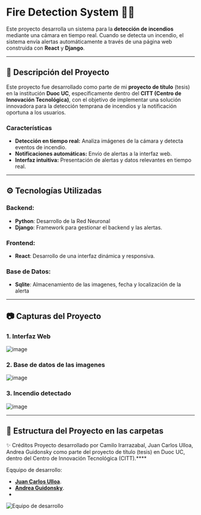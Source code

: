 # Fire Detection System 🚨🔥

Este proyecto desarrolla un sistema para la **detección de incendios** mediante una cámara en tiempo real. Cuando se detecta un incendio, el sistema envía alertas automáticamente a través de una página web construida con **React** y **Django**.

---

## 📜 Descripción del Proyecto

Este proyecto fue desarrollado como parte de mi **proyecto de título** (tesis) en la institución **Duoc UC**, específicamente dentro del **CITT (Centro de Innovación Tecnológica)**, con el objetivo de implementar una solución innovadora para la detección temprana de incendios y la notificación oportuna a los usuarios.

### Características
- **Detección en tiempo real:** Analiza imágenes de la cámara y detecta eventos de incendio.
- **Notificaciones automáticas:** Envío de alertas a la interfaz web.
- **Interfaz intuitiva:** Presentación de alertas y datos relevantes en tiempo real.

---

## ⚙️ Tecnologías Utilizadas

### Backend:
- **Python**: Desarrollo de la Red Neuronal
- **Django**: Framework para gestionar el backend y las alertas.

### Frontend:
- **React**: Desarrollo de una interfaz dinámica y responsiva.

### Base de Datos:
- **Sqlite**: Almacenamiento de las imagenes, fecha y localización de la alerta
---

## 📷 Capturas del Proyecto

### 1. Interfaz Web
![image](https://github.com/user-attachments/assets/00a40a95-5f9e-4526-8dea-bf15e297bdb9)


### 2. Base de datos de las imagenes
![image](https://github.com/user-attachments/assets/16a21aab-1174-4376-842e-1e8521c940eb)


### 3. Incendio detectado
![image](https://github.com/user-attachments/assets/cd37564c-f249-46ae-a5a6-5f9c38d5807c)

---
## 📁 Estructura del Proyecto en las carpetas

✨ Créditos
Proyecto desarrollado por Camilo Irarrazabal, Juan Carlos Ulloa, Andrea Guidonsky como parte del proyecto de título (tesis) en Duoc UC, dentro del Centro de Innovación Tecnológica (CITT).****

Eqquipo de desarrollo:
- **[Juan Carlos Ulloa](https://github.com/Jcstrack)**.
- **[Andrea Guidonsky](https://github.com/andreavgq)**.
- 
![Equipo de desarrollo](https://github.com/user-attachments/assets/2b6924a2-08be-4bd2-97e0-2939da4c656e)

